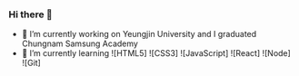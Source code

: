### Hi there 👋
- 🔭 I’m currently working on Yeungjin University and I graduated Chungnam Samsung Academy
- 🌱 I’m currently learning ![HTML5] ![CSS3] ![JavaScript] ![React] ![Node] ![Git]
<!--
**devYuMinKim/devYuMinKim** is a ✨ _special_ ✨ repository because its `README.md` (this file) appears on your GitHub profile.

Here are some ideas to get you started:



- 👯 I’m looking to collaborate on ...
- 🤔 I’m looking for help with ...
- 💬 Ask me about ...
- 📫 How to reach me: ...
- 😄 Pronouns: ...
- ⚡ Fun fact: ...
-->
